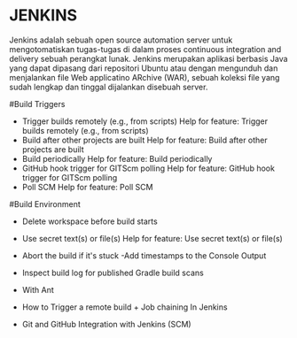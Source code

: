 # JENKINS

Jenkins adalah sebuah open source automation server untuk mengotomatiskan tugas-tugas di dalam proses continuous integration and delivery sebuah perangkat lunak. Jenkins merupakan aplikasi berbasis Java yang dapat dipasang dari repositori Ubuntu atau dengan mengunduh dan menjalankan file Web applicatino ARchive (WAR), sebuah koleksi file yang sudah lengkap dan tinggal dijalankan disebuah server.

#Build Triggers
- Trigger builds remotely (e.g., from scripts)	Help for feature: Trigger builds remotely (e.g., from scripts)
- Build after other projects are built	Help for feature: Build after other projects are built
- Build periodically	Help for feature: Build periodically
- GitHub hook trigger for GITScm polling	Help for feature: GitHub hook trigger for GITScm polling
- Poll SCM	Help for feature: Poll SCM 
 	
#Build Environment
- Delete workspace before build starts	
- Use secret text(s) or file(s)	Help for feature: Use secret text(s) or file(s)
- Abort the build if it's stuck	
-Add timestamps to the Console Output	
- Inspect build log for published Gradle build scans	
- With Ant


- How to Trigger a remote build + Job chaining In Jenkins
- Git and GitHub Integration with Jenkins (SCM)

